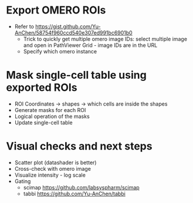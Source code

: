# Export OMERO ROIs

- Refer to https://gist.github.com/Yu-AnChen/58754f960ccd540e307ed991bc6901b0
    - Trick to quickly get multiple omero image IDs: select multiple image and
      open in PathViewer Grid - image IDs are in the URL
    - Specify which omero instance

# Mask single-cell table using exported ROIs

- ROI Coordinates -> shapes -> which cells are inside the shapes
- Generate masks for each ROI
- Logical operation of the masks
- Update single-cell table

# Visual checks and next steps

- Scatter plot (datashader is better)
- Cross-check with omero image
- Visualize intensity - log scale
- Gating
    - scimap https://github.com/labsyspharm/scimap
    - tabbi https://github.com/Yu-AnChen/tabbi